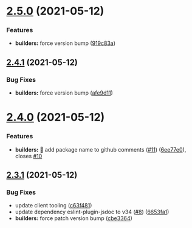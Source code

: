 # [2.5.0](https://github.com/ng-easy/platform/compare/@ng-easy/builders@2.4.1...@ng-easy/builders@2.5.0) (2021-05-12)


### Features

* **builders:** force version bump ([919c83a](https://github.com/ng-easy/platform/commit/919c83ad2fbc2273396ddc611fc93d86b27cd4be))

## [2.4.1](https://github.com/ng-easy/platform/compare/@ng-easy/builders@2.4.0...@ng-easy/builders@2.4.1) (2021-05-12)


### Bug Fixes

* **builders:** force version bump ([afe9d11](https://github.com/ng-easy/platform/commit/afe9d116857410adc16e80656664ec78cb0dac5b))

# [2.4.0](https://github.com/ng-easy/platform/compare/@ng-easy/builders@2.3.1...@ng-easy/builders@2.4.0) (2021-05-12)


### Features

* **builders:** :lipstick: add package name to github comments ([#11](https://github.com/ng-easy/platform/issues/11)) ([6ee77e0](https://github.com/ng-easy/platform/commit/6ee77e0aee738dcf73d19e89539658ac7f7ee32c)), closes [#10](https://github.com/ng-easy/platform/issues/10)

## [2.3.1](https://github.com/ng-easy/platform/compare/@ng-easy/builders@2.3.0...@ng-easy/builders@2.3.1) (2021-05-12)


### Bug Fixes

* update client tooling ([c63f481](https://github.com/ng-easy/platform/commit/c63f481e5776c46da789a878dfd3f6cef68e2560))
* update dependency eslint-plugin-jsdoc to v34 ([#8](https://github.com/ng-easy/platform/issues/8)) ([6653fa1](https://github.com/ng-easy/platform/commit/6653fa1fc598c536e65da53ba10ae995e5912d79))
* **builders:** force patch version bump ([cbe3364](https://github.com/ng-easy/platform/commit/cbe33648977d0b08f10827f72e1b681392fb0c50))
